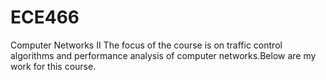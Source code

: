# ECE466
Computer Networks II
The focus of the course is on traffic control algorithms and performance analysis of computer networks.Below are my work for this course. 
